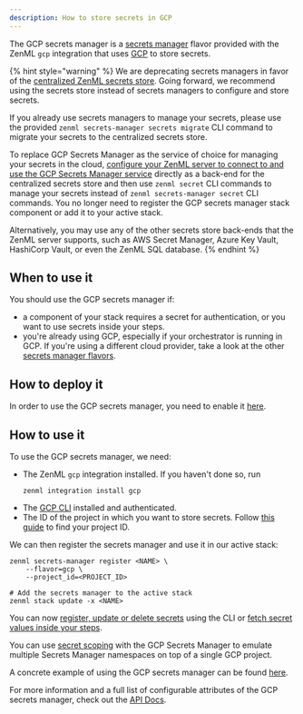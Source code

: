 ```yaml
---
description: How to store secrets in GCP
---
```


The GCP secrets manager is a [secrets manager](secrets-managers.md) flavor 
provided with the ZenML `gcp` integration that uses [GCP](https://cloud.google.com/secret-manager)
to store secrets.

{% hint style="warning" %}
We are deprecating secrets managers in favor of the
[centralized ZenML secrets store](../../../../old_book/starter-guide/production-fundamentals/secrets-management.md#centralized-secrets-store).
Going forward, we recommend using the secrets store instead of secrets managers
to configure and store secrets.

If you already use secrets managers to manage your secrets, please use the
provided `zenml secrets-manager secrets migrate` CLI command to migrate your
secrets to the centralized secrets store.

To replace GCP Secrets Manager as the service of choice for managing your
secrets in the cloud,
[configure your ZenML server to connect to and use the GCP Secrets Manager service](../../getting-started/deploying-zenml/deploying-zenml.md)
directly as a back-end for the centralized secrets store and
then use `zenml secret` CLI commands to manage your secrets instead of
`zenml secrets-manager secret` CLI commands. You no longer need to register
the GCP secrets manager stack component or add it to your active stack.

Alternatively, you may use any of the other secrets store back-ends that the
ZenML server supports, such as AWS Secret Manager, Azure Key Vault, HashiCorp
Vault, or even the ZenML SQL database.
{% endhint %}

## When to use it

You should use the GCP secrets manager if:
* a component of your stack requires a secret for authentication, or you want 
to use secrets inside your steps.
* you're already using GCP, especially if your orchestrator is running in GCP.
If you're using a different cloud provider, take a look at the other 
[secrets manager flavors](secrets-managers.md#secrets-manager-flavors).

## How to deploy it

In order to use the GCP secrets manager, you need to enable it
[here](https://console.cloud.google.com/marketplace/product/google/secretmanager.googleapis.com).

## How to use it

To use the GCP secrets manager, we need:
* The ZenML `gcp` integration installed. If you haven't done so, run 
    ```shell
    zenml integration install gcp
    ```
* The [GCP CLI](https://cloud.google.com/sdk/docs/install) installed and 
authenticated.
* The ID of the project in which you want to store secrets. Follow
[this guide](https://support.google.com/googleapi/answer/7014113?hl=en) 
to find your project ID.

We can then register the secrets manager and use it in our active stack:
```shell
zenml secrets-manager register <NAME> \
    --flavor=gcp \
    --project_id=<PROJECT_ID>

# Add the secrets manager to the active stack
zenml stack update -x <NAME>
```

You can now [register, update or delete secrets](secrets-managers.md#in-the-cli) 
using the CLI or [fetch secret values inside your steps](secrets-managers.md#in-a-zenml-step).

You can use [secret scoping](secrets-managers.md#secret-scopes) with the GCP
Secrets Manager to emulate multiple Secrets Manager namespaces on top of a
single GCP project. 

A concrete example of using the GCP secrets manager can be found 
[here](https://github.com/zenml-io/zenml/tree/main/examples/cloud_secrets_manager).

For more information and a full list of configurable attributes of the GCP 
secrets manager, check out the [API Docs](https://apidocs.zenml.io/latest/integration_code_docs/integrations-gcp/#zenml.integrations.gcp.secrets_manager.gcp_secrets_manager.GCPSecretsManager).

